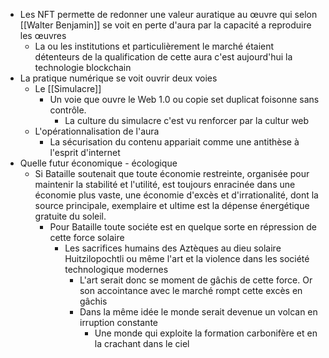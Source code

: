 - Les NFT permette de redonner une valeur auratique au œuvre qui selon [[Walter Benjamin]] se voit en perte d'aura par la capacité a reproduire les œuvres
	- La ou les institutions et particulièrement le marché étaient détenteurs de la qualification de cette aura c'est aujourd'hui la technologie blockchain
- La pratique numérique se voit ouvrir deux voies
	- Le [[Simulacre]]
		- Un voie que ouvre le Web 1.0 ou copie set duplicat foisonne sans contrôle.
			- La culture du simulacre c'est vu renforcer par la cultur web
	- L'opérationnalisation de l'aura
		- La sécurisation du contenu appariait comme une antithèse à l'esprit d'internet
- Quelle futur économique - écologique
	- Si Bataille soutenait que toute économie restreinte, organisée pour maintenir la stabilité et l'utilité, est toujours enracinée dans une économie plus vaste, une économie d'excès et d'irrationalité, dont la source principale, exemplaire et ultime est la dépense énergétique gratuite du soleil.
		- Pour Bataille toute sociéte est en quelque sorte en répression de cette force solaire
			- Les sacrifices humains des Aztèques au dieu solaire Huitzilopochtli ou même l'art et la violence dans les société technologique modernes
				- L'art serait donc se moment de gâchis de cette force. Or son accointance avec le marché rompt cette excès en gâchis
				- Dans la même idée le monde serait devenue un volcan en irruption constante
					- Une monde qui exploite la formation carbonifère et en la crachant dans le ciel